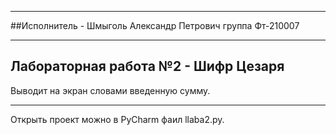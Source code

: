 
____
##Исполнитель -
Шмыголь Александр Петрович
группа Фт-210007
____
##  Лабораторная работа №2 - Шифр Цезаря
Выводит на экран словами введенную сумму.

____
Открыть проект можно в PyCharm фаил llaba2.py.
